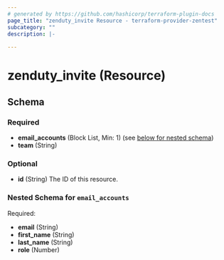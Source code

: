 ```yaml
---
# generated by https://github.com/hashicorp/terraform-plugin-docs
page_title: "zenduty_invite Resource - terraform-provider-zentest"
subcategory: ""
description: |-
  
---
```


# zenduty_invite (Resource)





<!-- schema generated by tfplugindocs -->
## Schema

### Required

- **email_accounts** (Block List, Min: 1) (see [below for nested schema](#nestedblock--email_accounts))
- **team** (String)

### Optional

- **id** (String) The ID of this resource.

<a id="nestedblock--email_accounts"></a>
### Nested Schema for `email_accounts`

Required:

- **email** (String)
- **first_name** (String)
- **last_name** (String)
- **role** (Number)


